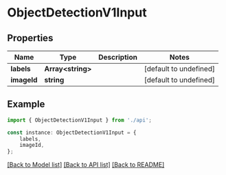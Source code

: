 # ObjectDetectionV1Input


## Properties

Name | Type | Description | Notes
------------ | ------------- | ------------- | -------------
**labels** | **Array&lt;string&gt;** |  | [default to undefined]
**imageId** | **string** |  | [default to undefined]

## Example

```typescript
import { ObjectDetectionV1Input } from './api';

const instance: ObjectDetectionV1Input = {
    labels,
    imageId,
};
```

[[Back to Model list]](../README.md#documentation-for-models) [[Back to API list]](../README.md#documentation-for-api-endpoints) [[Back to README]](../README.md)
